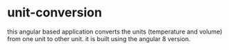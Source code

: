 # unit-conversion
this angular based application converts the units (temperature and volume) from one unit to other unit.  it is built using the angular 8 version.
